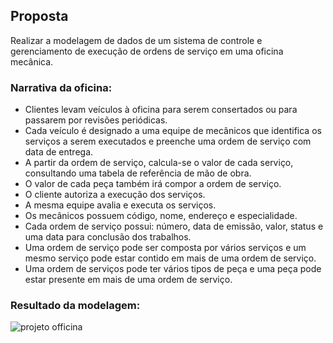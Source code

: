 ## Proposta
Realizar a modelagem de dados de um sistema de controle e gerenciamento de execução de ordens de serviço em uma oficina mecânica.

### Narrativa da oficina:
- Clientes levam veículos à oficina para serem consertados ou para passarem por revisões periódicas.
- Cada veículo é designado a uma equipe de mecânicos que identifica os serviços a serem executados e preenche uma ordem de serviço com data de entrega.
- A partir da ordem de serviço, calcula-se o valor de cada serviço, consultando uma tabela de referência de mão de obra.
- O valor de cada peça também irá compor a ordem de serviço.
- O cliente autoriza a execução dos serviços.
- A mesma equipe avalia e executa os serviços.
- Os mecânicos possuem código, nome, endereço e especialidade.
- Cada ordem de serviço possui: número, data de emissão, valor, status e uma data para conclusão dos trabalhos.
- Uma ordem de serviço pode ser composta por vários serviços e um mesmo serviço pode estar contido em mais de uma ordem de serviço.
- Uma ordem de serviços pode ter vários tipos de peça e uma peça pode estar presente em mais de uma ordem de serviço.

### Resultado da modelagem:
![projeto officina](https://user-images.githubusercontent.com/112582162/190026423-a2a83a99-9410-430b-8510-f422d5c9bfbd.png)
